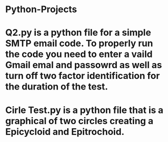 # Python-Projects
# Q2.py is a python file for a simple SMTP email code. To properly run the code you need to enter a vaild Gmail emal and passowrd as well as turn off two factor identification for the duration of the test.
# Cirle Test.py is a python file that is a graphical of two circles creating a Epicycloid and Epitrochoid.
